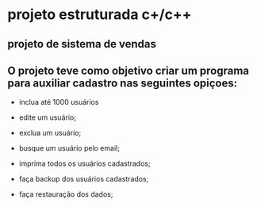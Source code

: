 # projeto estruturada c+/c++

## projeto de sistema de vendas

## O projeto teve como objetivo criar um programa para auxiliar cadastro nas seguintes opiçoes:

- inclua até 1000 usuários

- edite um usuário;

- exclua um usuário;

- busque um usuário pelo email;

- imprima todos os usuários cadastrados;

- faça backup dos usuários cadastrados;

- faça restauração dos dados;
